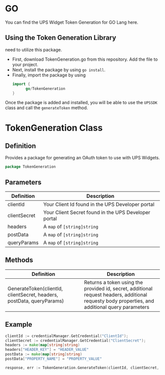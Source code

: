 # GO

You can find the UPS Widget Token Generation for GO Lang here.

## Using the Token Generation Library

need to utilize this package.
- First, download TokenGeneration.go from this repository. Add the file to your project.
- Next, install the package by using `go install`.
- Finally, import the package by using
  ```GO
  import {
        go/TokenGeneration
  }
  ```

Once the package is added and installed, you will be able to use the `UPSSDK` class and call the `generateToken` method.

# TokenGeneration Class
## Definition

Provides a package for generating an OAuth token to use with UPS Widgets.
```GO
package TokenGeneration
```
## Parameters

| Definition | Description |
|------------|-------------|
| clientId | Your Client Id found in the UPS Developer portal |
| clientSecret | Your Client Secret found in the UPS Developer portal |
| headers | A `map` of `[string]string` |
| postData | A `map` of `[string]string` |
| queryParams | A `map` of `[string]string` |

## Methods

| Definition | Description |
|------------|-------------|
| GenerateToken(clientId, clientSecret, headers, postData, queryParams) | Returns a token using the provided id, secret, additional request headers, additional requesty body properties, and additional query parameters |

## Example

```GO
clientId := credentialManager.GetCredential("ClientId");
clientSecret := credentialManager.GetCredential("ClientSecret");
headers := make(map[string]string)
headers["HEADER_KEY"] = "HEADER_VALUE"
postData := make(map[string]string)
postData["PROPERTY_NAME"] = "PROPERTY_VALUE"

response, err := TokenGeneration.GenerateToken(clientId, clientSecret, headers, postData, nil)
```
